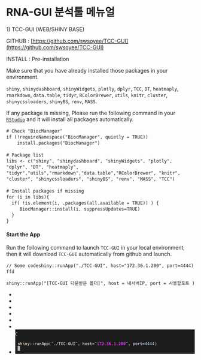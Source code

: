 # RNA-GUI 분석툴 메뉴얼

1\) TCC-GUI (WEB/SHINY BASE)

GITHUB : [https://github.com/swsoyee/TCC-GUI](https://github.com/swsoyee/TCC-GUI)

INSTALL :  Pre-installation

Make sure that you have already installed those packages in your environment.

`shiny`, `shinydashboard`, `shinyWidgets`, `plotly`, `dplyr`, `TCC`, `DT`, `heatmaply`, `rmarkdown`, `data.table`, `tidyr`, `RColorBrewer`, `utils`, `knitr`, `cluster`, `shinycssloaders`, `shinyBS`, `renv`, `MASS`.

If any package is missing, Please run the following command in your [`RStudio`](https://www.rstudio.com) and it will install all packages automatically.

```
# Check "BiocManager"
if (!requireNamespace("BiocManager", quietly = TRUE))
    install.packages("BiocManager")

# Package list
libs <- c("shiny", "shinydashboard", "shinyWidgets", "plotly", "dplyr", "DT", "heatmaply", "tidyr","utils","rmarkdown","data.table","RColorBrewer", "knitr", "cluster", "shinycssloaders", "shinyBS", "renv", "MASS", "TCC")

# Install packages if missing
for (i in libs){
  if( !is.element(i, .packages(all.available = TRUE)) ) {
     BiocManager::install(i, suppressUpdates=TRUE)
  }
}
```

#### Start the App

Run the following command to launch `TCC-GUI` in your local environment, then it will download `TCC-GUI` automatically from github and launch.

```
// Some codeshiny::runApp("./TCC-GUI", host="172.36.1.200", port=4444)
ffd
```

```
shiny::runApp("[TCC-GUI 다운받은 폴더]", host = 내서버IP, port = 사용할포트 )
```

*
*
*
*
*
*
* ![](<../../.gitbook/assets/image (304).png>)




